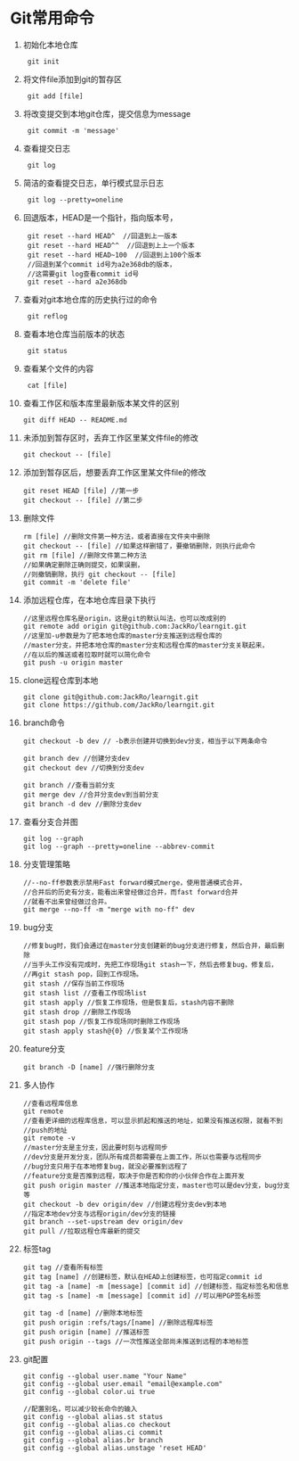 # Git常用命令 #

1. 初始化本地仓库

		git init
2. 将文件file添加到git的暂存区

		git add [file] 
3. 将改变提交到本地git仓库，提交信息为message

		git commit -m 'message' 
4. 查看提交日志

		git log 
5. 简洁的查看提交日志，单行模式显示日志

		git log --pretty=oneline 
6. 回退版本，HEAD是一个指针，指向版本号，

		git reset --hard HEAD^  //回退到上一版本
		git reset --hard HEAD^^  //回退到上上一个版本
		git reset --hard HEAD~100  //回退到上100个版本
		//回退到某个commit id号为a2e368db的版本，
		//这需要git log查看commit id号
		git reset --hard a2e368db  
7. 查看对git本地仓库的历史执行过的命令

		git reflog
8. 查看本地仓库当前版本的状态

		git status
9. 查看某个文件的内容

		cat [file]
10. 查看工作区和版本库里最新版本某文件的区别

		git diff HEAD -- README.md
11. 未添加到暂存区时，丢弃工作区里某文件file的修改

		git checkout -- [file]
12. 添加到暂存区后，想要丢弃工作区里某文件file的修改

		git reset HEAD [file] //第一步
		git checkout -- [file] //第二步
13. 删除文件

		rm [file] //删除文件第一种方法，或者直接在文件夹中删除
		git checkout -- [file] //如果这样删错了，要撤销删除，则执行此命令
		git rm [file] //删除文件第二种方法
		//如果确定删除正确则提交，如果误删，
		//则撤销删除，执行 git checkout -- [file]
		git commit -m 'delete file' 
14. 添加远程仓库，在本地仓库目录下执行

		//这里远程仓库名是origin，这是git的默认叫法，也可以改成别的
		git remote add origin git@github.com:JackRo/learngit.git 
		//这里加-u参数是为了把本地仓库的master分支推送到远程仓库的
		//master分支，并把本地仓库的master分支和远程仓库的master分支关联起来，
		//在以后的推送或者拉取时就可以简化命令
		git push -u origin master 
15. clone远程仓库到本地

		git clone git@github.com:JackRo/learngit.git
		git clone https://github.com/JackRo/learngit.git
16. branch命令

		git checkout -b dev // -b表示创建并切换到dev分支，相当于以下两条命令

		git branch dev //创建分支dev
		git checkout dev //切换到分支dev
		
		git branch //查看当前分支
		git merge dev //合并分支dev到当前分支
		git branch -d dev //删除分支dev
17. 查看分支合并图

		git log --graph
		git log --graph --pretty=oneline --abbrev-commit
18. 分支管理策略

		//--no-ff参数表示禁用Fast forward模式merge，使用普通模式合并，
		//合并后的历史有分支，能看出来曾经做过合并，而fast forward合并
		//就看不出来曾经做过合并。
		git merge --no-ff -m "merge with no-ff" dev
19. bug分支

		//修复bug时，我们会通过在master分支创建新的bug分支进行修复，然后合并，最后删除
		//当手头工作没有完成时，先把工作现场git stash一下，然后去修复bug，修复后，
		//再git stash pop，回到工作现场。
		git stash //保存当前工作现场
		git stash list //查看工作现场list
		git stash apply //恢复工作现场，但是恢复后，stash内容不删除
		git stash drop //删除工作现场
		git stash pop //恢复工作现场同时删除工作现场
		git stash apply stash@{0} //恢复某个工作现场
20. feature分支

		git branch -D [name] //强行删除分支
21. 多人协作

		//查看远程库信息
		git remote 
		//查看更详细的远程库信息，可以显示抓起和推送的地址，如果没有推送权限，就看不到
		//push的地址
		git remote -v
		//master分支是主分支，因此要时刻与远程同步
		//dev分支是开发分支，团队所有成员都需要在上面工作，所以也需要与远程同步
		//bug分支只用于在本地修复bug，就没必要推到远程了
		//feature分支是否推到远程，取决于你是否和你的小伙伴合作在上面开发
		git push origin master //推送本地指定分支，master也可以是dev分支，bug分支等
		git checkout -b dev origin/dev //创建远程分支dev到本地
		//指定本地dev分支与远程origin/dev分支的链接
		git branch --set-upstream dev origin/dev
		git pull //拉取远程仓库最新的提交
22. 标签tag

		git tag //查看所有标签
		git tag [name] //创建标签，默认在HEAD上创建标签，也可指定commit id
		git tag -a [name] -m [message] [commit id] //创建标签，指定标签名和信息
		git tag -s [name] -m [message] [commit id] //可以用PGP签名标签
		
		git tag -d [name] //删除本地标签
		git push origin :refs/tags/[name] //删除远程库标签
		git push origin [name] //推送标签
		git push origin --tags //一次性推送全部尚未推送到远程的本地标签
23. git配置

		git config --global user.name "Your Name"
		git config --global user.email "email@example.com"
		git config --global color.ui true

		//配置别名，可以减少较长命令的输入
		git config --global alias.st status
		git config --global alias.co checkout
		git config --global alias.ci commit
		git config --global alias.br branch
		git config --global alias.unstage 'reset HEAD'
